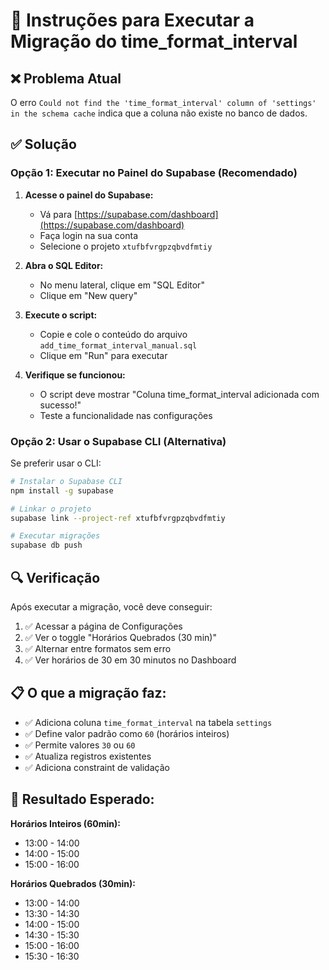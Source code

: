 # 🚀 Instruções para Executar a Migração do time_format_interval

## ❌ **Problema Atual**
O erro `Could not find the 'time_format_interval' column of 'settings' in the schema cache` indica que a coluna não existe no banco de dados.

## ✅ **Solução**

### **Opção 1: Executar no Painel do Supabase (Recomendado)**

1. **Acesse o painel do Supabase:**
   - Vá para [https://supabase.com/dashboard](https://supabase.com/dashboard)
   - Faça login na sua conta
   - Selecione o projeto `xtufbfvrgpzqbvdfmtiy`

2. **Abra o SQL Editor:**
   - No menu lateral, clique em "SQL Editor"
   - Clique em "New query"

3. **Execute o script:**
   - Copie e cole o conteúdo do arquivo `add_time_format_interval_manual.sql`
   - Clique em "Run" para executar

4. **Verifique se funcionou:**
   - O script deve mostrar "Coluna time_format_interval adicionada com sucesso!"
   - Teste a funcionalidade nas configurações

### **Opção 2: Usar o Supabase CLI (Alternativa)**

Se preferir usar o CLI:

```bash
# Instalar o Supabase CLI
npm install -g supabase

# Linkar o projeto
supabase link --project-ref xtufbfvrgpzqbvdfmtiy

# Executar migrações
supabase db push
```

## 🔍 **Verificação**

Após executar a migração, você deve conseguir:

1. ✅ Acessar a página de Configurações
2. ✅ Ver o toggle "Horários Quebrados (30 min)"
3. ✅ Alternar entre formatos sem erro
4. ✅ Ver horários de 30 em 30 minutos no Dashboard

## 📋 **O que a migração faz:**

- ✅ Adiciona coluna `time_format_interval` na tabela `settings`
- ✅ Define valor padrão como `60` (horários inteiros)
- ✅ Permite valores `30` ou `60`
- ✅ Atualiza registros existentes
- ✅ Adiciona constraint de validação

## 🎯 **Resultado Esperado:**

**Horários Inteiros (60min):**
- 13:00 - 14:00
- 14:00 - 15:00
- 15:00 - 16:00

**Horários Quebrados (30min):**
- 13:00 - 14:00
- 13:30 - 14:30
- 14:00 - 15:00
- 14:30 - 15:30
- 15:00 - 16:00
- 15:30 - 16:30
